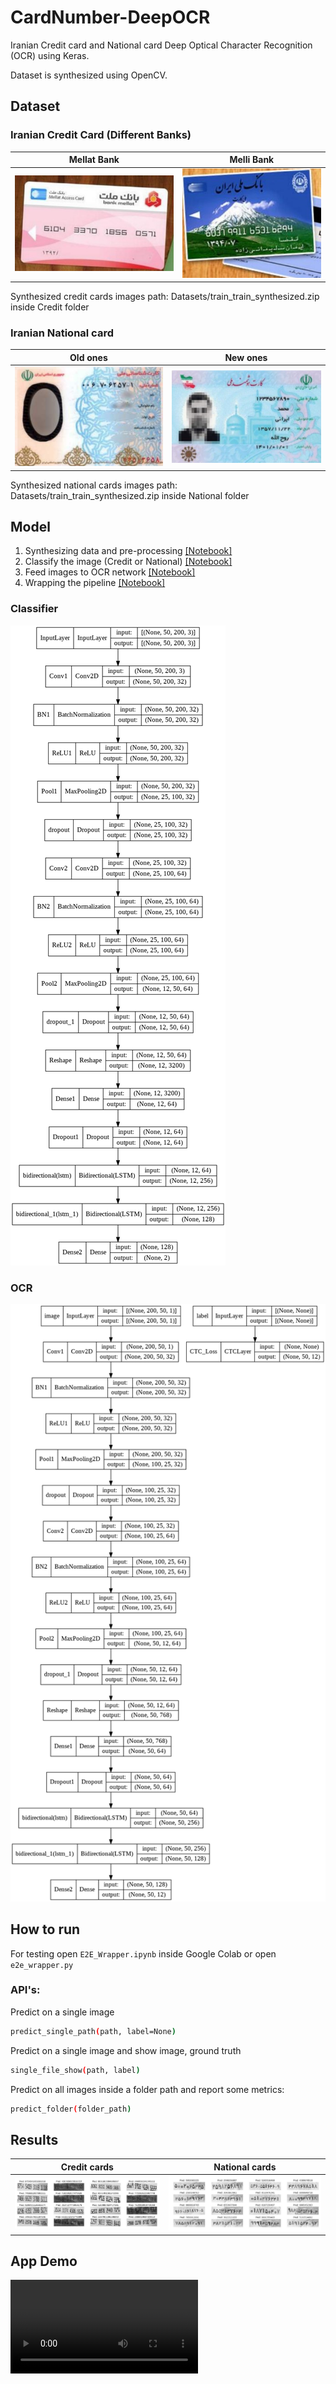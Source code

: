 # CardNumber-DeepOCR

Iranian Credit card and National card Deep Optical Character Recognition (OCR) using Keras.

Dataset is synthesized using OpenCV.


## Dataset

### Iranian Credit Card (Different Banks)
Mellat Bank            |  Melli Bank
:-------------------------:|:-------------------------:
![Mellat-Bank](Assets/Mellat_Bank.jpg)  |  ![Melli-Bank](Assets/Melli_Bank.jpg)

Synthesized credit cards images path: Datasets/train_train_synthesized.zip inside Credit folder

### Iranian National card
Old ones            |  New ones
:-------------------------:|:-------------------------:
![National-Old](Assets/National_Old.jpg)  |  ![National-New](Assets/National_New.jpg)

Synthesized national cards images path: Datasets/train_train_synthesized.zip inside National folder


## Model

1. Synthesizing data and pre-processing [[Notebook]](Notebooks/Dataset.ipynb)
2. Classify the image (Credit or National) [[Notebook]](Notebooks/National_Credit_Classifier.ipynb)
3. Feed images to OCR network [[Notebook]](Notebooks/OCR_Network.ipynb)
4. Wrapping the pipeline [[Notebook]](Notebooks/E2E_Wrapper.ipynb)

### Classifier
![Classifier-Model](Assets/Classifier_Model.png)

### OCR
![OCR-Model](Assets/OCR_Model.png)



## How to run

For testing open ```E2E_Wrapper.ipynb``` inside Google Colab or open ```e2e_wrapper.py```

### API's:
Predict on a single image
```bash
predict_single_path(path, label=None)
```

Predict on a single image and show image, ground truth
```bash
single_file_show(path, label)
```

Predict on all images inside a folder path and report some metrics:
```bash
predict_folder(folder_path)
```


## Results

Credit cards            |  National cards
:-------------------------:|:-------------------------:
![Result-Credit](Assets/Result_Credit.jpg)  |  ![Result-National](Assets/Result_National.jpg)


## App Demo

![App-Demo](Assets/App_Demo.mp4)
